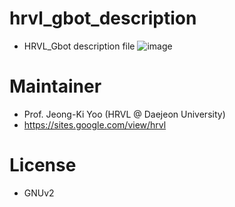 # hrvl_gbot_description
- HRVL_Gbot description file 
![image](https://user-images.githubusercontent.com/29231446/60486810-23446800-9cda-11e9-9f60-4227535b131f.png)

# Maintainer
- Prof. Jeong-Ki Yoo (HRVL @ Daejeon University)
- https://sites.google.com/view/hrvl

# License
- GNUv2

